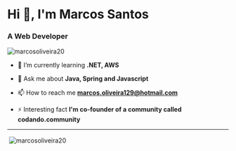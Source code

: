 <h1>Hi 👋, I'm Marcos Santos</h1>
<h3>A Web Developer</h3>

<p align="left"> <img src="https://komarev.com/ghpvc/?username=marcosoliveira20&label=Profile%20views&color=0e75b6&style=flat" alt="marcosoliveira20" /> </p>

- 🌱 I’m currently learning **.NET, AWS**

- 💬 Ask me about **Java, Spring and Javascript**

- 📫 How to reach me **marcos.oliveira129@hotmail.com**

- ⚡ Interesting fact **I'm co-founder of a community called codando.community**
---

<p>&nbsp;<img align="center" src="https://github-readme-stats.vercel.app/api?username=marcosoliveira20&show_icons=true&locale=en" alt="marcosoliveira20" /></p>

